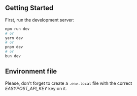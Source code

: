 ## Getting Started

First, run the development server:

```bash
npm run dev
# or
yarn dev
# or
pnpm dev
# or
bun dev
```

## Environment file

Please, don't forget to create a `.env.local` file with the correct *EASYPOST_API_KEY* key on it.